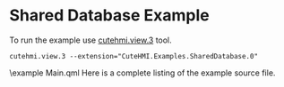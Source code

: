 # Shared Database Example

To run the example use [cutehmi.view.3](../../../../tools/cutehmi.view.3/) tool.
```
cutehmi.view.3 --extension="CuteHMI.Examples.SharedDatabase.0"
```

\example Main.qml
Here is a complete listing of the example source file.
